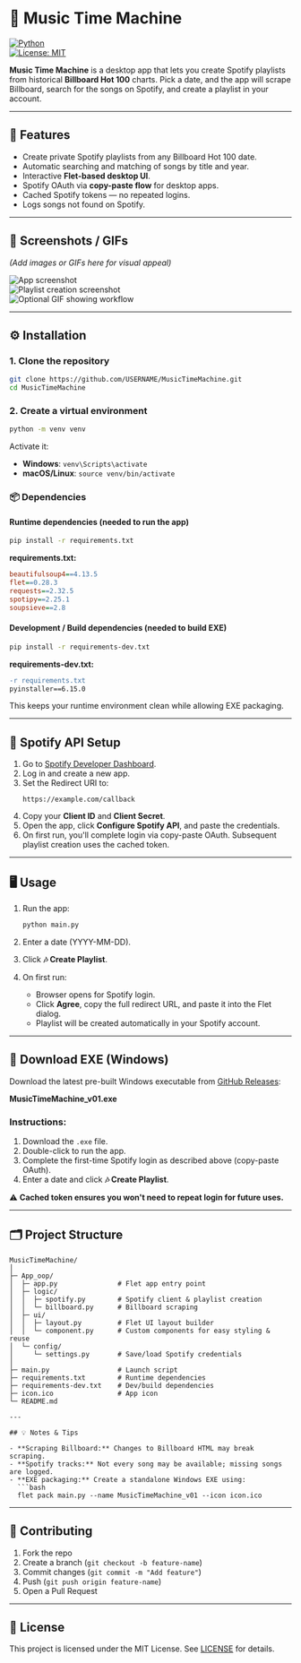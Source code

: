 # 🎵 Music Time Machine

[![Python](https://img.shields.io/badge/python-3.13-blue.svg)](https://www.python.org/)  
[![License: MIT](https://img.shields.io/badge/License-MIT-green.svg)](LICENSE)

**Music Time Machine** is a desktop app that lets you create Spotify playlists from historical **Billboard Hot 100** charts. Pick a date, and the app will scrape Billboard, search for the songs on Spotify, and create a playlist in your account.  

---

## 🚀 Features

- Create private Spotify playlists from any Billboard Hot 100 date.  
- Automatic searching and matching of songs by title and year.  
- Interactive **Flet-based desktop UI**.  
- Spotify OAuth via **copy-paste flow** for desktop apps.  
- Cached Spotify tokens — no repeated logins.  
- Logs songs not found on Spotify.  

---

## 📸 Screenshots / GIFs

*(Add images or GIFs here for visual appeal)*  

![App screenshot](./assets/screenshot1.png)  
![Playlist creation screenshot](./assets/screenshot2.png)  
![Optional GIF showing workflow](./assets/demo.gif)  

---

## ⚙️ Installation

### 1. Clone the repository

```bash
git clone https://github.com/USERNAME/MusicTimeMachine.git
cd MusicTimeMachine
```

### 2. Create a virtual environment

```bash
python -m venv venv
```

Activate it:
- **Windows**: `venv\Scripts\activate`
- **macOS/Linux**: `source venv/bin/activate`

### 📦 Dependencies

#### Runtime dependencies (needed to run the app)
```bash
pip install -r requirements.txt
```

**requirements.txt:**
```ini
beautifulsoup4==4.13.5
flet==0.28.3
requests==2.32.5
spotipy==2.25.1
soupsieve==2.8
```

#### Development / Build dependencies (needed to build EXE)
```bash
pip install -r requirements-dev.txt
```

**requirements-dev.txt:**
```diff
-r requirements.txt
pyinstaller==6.15.0
```

This keeps your runtime environment clean while allowing EXE packaging.

---

## 🔑 Spotify API Setup

1. Go to [Spotify Developer Dashboard](https://developer.spotify.com/dashboard).
2. Log in and create a new app.
3. Set the Redirect URI to:
   ```
   https://example.com/callback
   ```
4. Copy your **Client ID** and **Client Secret**.
5. Open the app, click **Configure Spotify API**, and paste the credentials.
6. On first run, you'll complete login via copy-paste OAuth. Subsequent playlist creation uses the cached token.

---

## 🖥️ Usage

1. Run the app:
   ```bash
   python main.py
   ```

2. Enter a date (YYYY-MM-DD).

3. Click **🎶 Create Playlist**.

4. On first run:
   - Browser opens for Spotify login.
   - Click **Agree**, copy the full redirect URL, and paste it into the Flet dialog.
   - Playlist will be created automatically in your Spotify account.

---

## 💾 Download EXE (Windows)

Download the latest pre-built Windows executable from [GitHub Releases](https://github.com/USERNAME/MusicTimeMachine/releases):

**MusicTimeMachine_v01.exe**

### Instructions:
1. Download the `.exe` file.
2. Double-click to run the app.
3. Complete the first-time Spotify login as described above (copy-paste OAuth).
4. Enter a date and click **🎶 Create Playlist**.

⚠️ **Cached token ensures you won't need to repeat login for future uses.**

---

## 🗂️ Project Structure

```
MusicTimeMachine/
│
├─ App_oop/
│  ├─ app.py               # Flet app entry point
│  ├─ logic/
│  │  ├─ spotify.py        # Spotify client & playlist creation
│  │  └─ billboard.py      # Billboard scraping
│  ├─ ui/
│  │  ├─ layout.py         # Flet UI layout builder
│  │  └─ component.py      # Custom components for easy styling & reuse
│  └─ config/
│     └─ settings.py       # Save/load Spotify credentials
│
├─ main.py                 # Launch script
├─ requirements.txt        # Runtime dependencies
├─ requirements-dev.txt    # Dev/build dependencies
├─ icon.ico                # App icon
└─ README.md

---

## 💡 Notes & Tips

- **Scraping Billboard:** Changes to Billboard HTML may break scraping.
- **Spotify tracks:** Not every song may be available; missing songs are logged.
- **EXE packaging:** Create a standalone Windows EXE using:
  ```bash
  flet pack main.py --name MusicTimeMachine_v01 --icon icon.ico
  ```
---

## 🤝 Contributing

1. Fork the repo
2. Create a branch (`git checkout -b feature-name`)
3. Commit changes (`git commit -m "Add feature"`)
4. Push (`git push origin feature-name`)
5. Open a Pull Request

---

## 📄 License

This project is licensed under the MIT License. See [LICENSE](LICENSE) for details.
